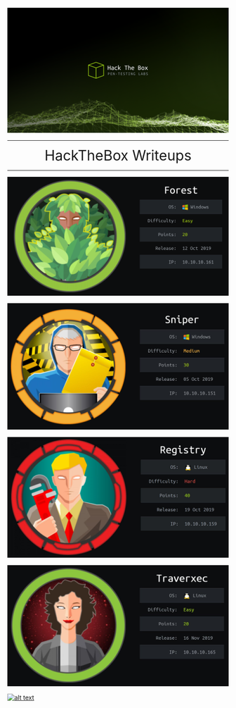
![alt text](HTB.jpeg "Traverxec")

---

<div align="center"><font size="6">HackTheBox Writeups</font></div>


---
<a href="/Hack-The-Box/Forest/">![Forest](/Forest/Forest.png)</a>

<a href="/Hack-The-Box/Sniper/">![Sniper](/Sniper/sniper-01.jpg)</a>

<a href="/Hack-The-Box/Registry/">![Registry](/Registry/01.jpg)</a>

<a href="/Hack-The-Box/Traverxec/">![Traverxec](/Traverxec/Traverxec.jpg)</a>


[![alt text](https://www.hackthebox.eu/badge/image/131282)](https://www.hackthebox.eu/profile/131282 "Zer0Code")
